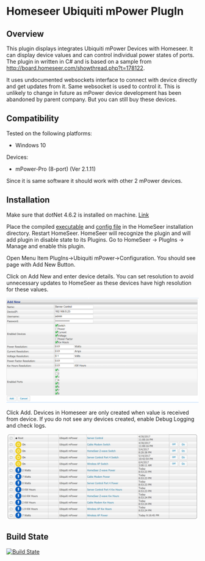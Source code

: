 Homeseer Ubiquiti mPower PlugIn
=====================================
Overview
--------
This plugin displays integrates Ubiquiti mPower Devices with Homeseer. It can display device values and can control individual power states of ports.
The plugin in written in C# and is based on a sample from http://board.homeseer.com/showthread.php?t=178122.

It uses undocumented websockets interface to connect with device directly and get updates from it. Same websocket is used to control it. This is unlikely to change in future as mPower device development has been abandoned by parent company. But you can still buy these devices.

Compatibility
------------
Tested on the following platforms:
* Windows 10

Devices:
* mPower-Pro (8-port) (Ver 2.1.11)

Since it is same software it should work with other 2 mPower devices.

Installation
-----------
Make sure that dotNet 4.6.2 is installed on machine. [Link](https://support.microsoft.com/en-us/help/3151802/the-.net-framework-4.6.2-web-installer-for-windows)

Place the compiled [executable](https://ci.appveyor.com/project/dk307/hspi-ubiquitimpower/build/artifacts?branch=master) and [config file](https://ci.appveyor.com/project/dk307/hspi-ubiquitimpower/build/artifacts?branch=master) in the HomeSeer installation directory. Restart HomeSeer. HomeSeer will recognize the plugin and will add plugin in disable state to its Plugins. Go to HomeSeer -> PlugIns -> Manage and enable this plugin. 

Open Menu Item PlugIns->Ubiquiti mPower->Configuration. You should see page with Add New Button.

Click on Add New and enter device details. You can set resolution to avoid unnecessary updates to HomeSeer as these devices have high resolution for these values.

![Device Details](/asserts/DeviceDetails.png "Device Details")
 
Click Add. Devices in Homeseer are only created when value is received from device. If you do not see any devices created, enable Debug Logging and check logs.

![Working Devices](/asserts/WorkingDevices.png "Working Devices")

Build State
-----------
[![Build State](https://ci.appveyor.com/api/projects/status/github/dk307/HSPI_UbiquitiMPower?branch=master&svg=true)](https://ci.appveyor.com/project/dk307/HSPI-UbiquitiMPower/build/artifacts?branch=master)

  
